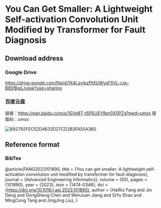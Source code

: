 # You Can Get Smaller: A Lightweight Self-activation Convolution Unit Modified by Transformer for Fault Diagnosis

## Download address

### Google Drive
https://drive.google.com/file/d/1X4LgvIpzPtXUWysF5VL-css-B65fBgiL/view?usp=sharing

### 百度云盘

链接：https://pan.baidu.com/s/1GVe8T-tSPEUEY8prGX5PZg?pwd=umss 
提取码：umss

![B92792FEC52D4633D27CD2B3FA55A360](https://user-images.githubusercontent.com/121926828/212732684-b1454b27-bfb0-4c51-92ac-487289d1ef81.png)


## Reference format

### BibTex

@article{FANG2023101890,
title = {You can get smaller: A lightweight self-activation convolution unit modified by transformer for fault diagnosis},
journal = {Advanced Engineering Informatics},
volume = {55},
pages = {101890},
year = {2023},
issn = {1474-0346},
doi = {https://doi.org/10.1016/j.aei.2023.101890},
author = {HaiRui Fang and Jin Deng and DongSheng Chen and WenJuan Jiang and SiYu Shao and MingCong Tang and JingJing Liu},
}
